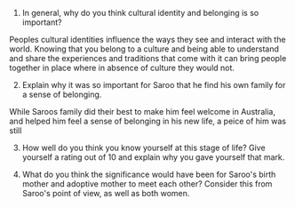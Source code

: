 1. In general, why do you think cultural identity and belonging is so important? 

Peoples cultural identities influence the ways they see and interact with the world. Knowing that you belong to a culture and being able to understand and share the experiences and traditions that come with it can bring people together in place where in absence of culture they would not. 

2. Explain why it was so important for Saroo that he find his own family for a sense of belonging. 

While Saroos family did their best to make him feel welcome in Australia, and helped him feel a sense of belonging in his new life, a peice of him was still

3. How well do you think you know yourself at this stage of life? Give yourself a rating out of 10 and explain why you gave yourself that mark. 


4. What do you think the significance would have been for Saroo's birth mother and adoptive mother to meet each other? Consider this from Saroo's point of view, as well as both women.